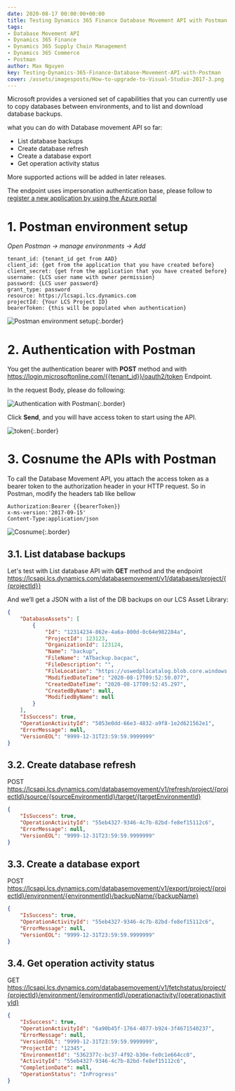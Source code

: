 ```yaml
---
date: 2020-08-17 00:00:00+00:00
title: Testing Dynamics 365 Finance Database Movement API with Postman
tags:
- Database Movement API
- Dynamics 365 Finance
- Dynamics 365 Supply Chain Management
- Dynamics 365 Commerce
- Postman
author: Max Nguyen
key: Testing-Dynamics-365-Finance-Database-Movement-API-with-Postman
cover: /assets/imagesposts/How-to-upgrade-to-Visual-Studio-2017-3.png
---
```


Microsoft provides a versioned set of capabilities that you can currently use to copy databases between environments, and to list and download database backups.

what you can do with Database movement API so far:

- List database backups
- Create database refresh
- Create a database export
- Get operation activity status

More supported actions will be added in later releases.

The endpoint uses impersonation authentication base, please follow to [register a new application by using the Azure portal](https://docs.microsoft.com/en-us/dynamics365/fin-ops-core/dev-itpro/database/api/dbmovement-api-authentication#register-a-new-application-by-using-the-azure-portal)


# 1. Postman environment setup

*Open Postman -> manage environments -> Add*

```text
tenant_id: {tenant_id get from AAD}
client_id: {get from the application that you have created before}
client_secret: {get from the application that you have created before}
username: {LCS user name with owner permission}
password: {LCS user password}
grant_type: password
resource: https://lcsapi.lcs.dynamics.com
projectId: {Your LCS Project ID}
bearerToken: {this will be populated when authentication}
```

![Postman environment setup]({{site.url}}/assets/imagesposts/Testing-Dynamics-365-Finance-Database-Movement-API-with-Postman_1.png){:.border}

# 2. Authentication with Postman

You get the authentication bearer with **POST** method and with https://login.microsoftonline.com/{{tenant_id}}/oauth2/token Endpoint.

In the request Body, please do following:

![Authentication with Postman]({{site.url}}/assets/imagesposts/Testing-Dynamics-365-Finance-Database-Movement-API-with-Postman_2.png){:.border}

Click **Send**, and you will have access token to start using the API.

![token]({{site.url}}/assets/imagesposts/Testing-Dynamics-365-Finance-Database-Movement-API-with-Postman_3.png){:.border}

# 3. Cosnume the APIs with Postman

To call the Database Movement API, you attach the access token as a bearer token to the authorization header in your HTTP request. So in Postman, modify the headers tab like bellow

```
Authorization:Bearer {{bearerToken}}
x-ms-version:'2017-09-15'
Content-Type:application/json
```

![Cosnume]({{site.url}}/assets/imagesposts/Testing-Dynamics-365-Finance-Database-Movement-API-with-Postman_4.png){:.border}

## 3.1. List database backups
Let's test with List database API with **GET** method and the endpoint https://lcsapi.lcs.dynamics.com/databasemovement/v1/databases/project/{{projectId}}

And we’ll get a JSON with a list of the DB backups on our LCS Asset Library:

```json
{
    "DatabaseAssets": [
        {
            "Id": "12314234-862e-4a6a-800d-0c64e982284a",
            "ProjectId": 123123,
            "OrganizationId": 123124,
            "Name": "backup",
            "FileName": "ATbackup.bacpac",
            "FileDescription": "",
            "FileLocation": "https://uswedpl1catalog.blob.core.windows.net/product-ax7productname/******",
            "ModifiedDateTime": "2020-08-17T09:52:50.077",
            "CreatedDateTime": "2020-08-17T09:52:45.297",
            "CreatedByName": null,
            "ModifiedByName": null
        }
    ],
    "IsSuccess": true,
    "OperationActivityId": "5053e0dd-66e3-4832-a9f8-1e2d621562e1",
    "ErrorMessage": null,
    "VersionEOL": "9999-12-31T23:59:59.9999999"
}
```

## 3.2. Create database refresh

POST https://lcsapi.lcs.dynamics.com/databasemovement/v1/refresh/project/{projectId}/source/{sourceEnvironmentId}/target/{targetEnvironmentId}

```json
{
    "IsSuccess": true,
    "OperationActivityId": "55eb4327-9346-4c7b-82bd-fe8ef15112c6",
    "ErrorMessage": null,
    "VersionEOL": "9999-12-31T23:59:59.9999999"
}
```

## 3.3. Create a database export

POST https://lcsapi.lcs.dynamics.com/databasemovement/v1/export/project/{projectId}/environment/{environmentId}/backupName/{backupName}

```json
{
    "IsSuccess": true,
    "OperationActivityId": "55eb4327-9346-4c7b-82bd-fe8ef15112c6",
    "ErrorMessage": null,
    "VersionEOL": "9999-12-31T23:59:59.9999999"
}
```

## 3.4. Get operation activity status

GET https://lcsapi.lcs.dynamics.com/databasemovement/v1/fetchstatus/project/{projectId}/environment/{environmentId}/operationactivity/{operationactivityId}

```json
{
    "IsSuccess": true,
    "OperationActivityId": "6a90b45f-1764-4077-b924-3f4671540237",
    "ErrorMessage": null,
    "VersionEOL": "9999-12-31T23:59:59.9999999",
    "ProjectId": "12345",
    "EnvironmentId": "5362377c-bc37-4f92-b30e-fe0c1e664cc0",
    "ActivityId": "55eb4327-9346-4c7b-82bd-fe8ef15112c6",
    "CompletionDate": null,
    "OperationStatus": "InProgress"
}
```


